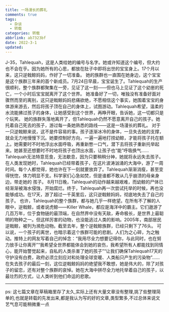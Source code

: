 ```yaml
---
title: 一场漫长的葬礼
comments: true
tags:
  - 杂谈
  - 转载
categories: 转载
abbrlink: ab7323bf
date: 2022-3-1
updated:
---
```

J-35，Tahlequah，这是人类给她的编号与名字。她或许知道这个编号，但大约也不会在乎。因为她所有的心思，都放在肚子中即将出世的宝宝身上。17个月以来，这只逆戟鲸妈妈，作好了一切准备。<!--more-->
她的族群也一直围在她身边，这个宝宝是这个族群三年来的首个新成员。7月24日早晨，宝宝诞生了。Tahlequah的生产很顺利，整个族群都聚集在一旁，见证了这一刻——但也马上见证了这个幼崽的死亡，一个小时后宝宝就离开了这个世界。
她准备好了一切，唯独没有准备好面对骤然而至的离别，这只逆戟鲸妈妈悲痛欲绝，不愿相信这个事实，她围着宝宝的身体游来游去，然后将孩子顶在自己的身体上，试图游动。Tahlequah希望，温柔的水流能拂过孩子的身体，让她感受到这个世界，再睁开眼，告诉她，这一切都只是个玩笑。
她的族群失落地离开了，但Tahlequah仍然不愿意离开自己的孩子。她托着自己死去的孩子，游过每一条她熟悉的路线——这是一场漫长的葬礼。
对于一只逆戟鲸来说，这不是件容易的事。孩子逐渐冰冷的身体，一旦失去她的支撑，就会无力地慢慢下沉。她要控制好方向，一遍一遍地打捞幼鲸，才能将孩子托在额上。她需要时不时地浮出水面呼吸，再重新憋一口气，潜下去将孩子重新托举起来。她甚至还想要时不时地将孩子也顶出水面，让孩子也“能”呼吸换气……Tahlequah无法特意觅食，无法歇息，因为只要稍稍分神，她就将永远失去孩子。
在人类发现她时，Tahlequah已经带着孩子，在这片波涛汹涌的大海中，游了一周时间。每个人都觉得，她也许在下一刻就要放弃了。Tahlequah渐渐消瘦，甚至变得恍惚，体力明显不支。科学家们心急如焚，但是谁都不敢从几乎崩溃的母亲身边，带走她的
孩子。
8月11日晚，Tahlequah的动作越来越艰难，而幼鲸的尸体已经渐渐被海水侵蚀，开始腐烂。终于，Tahlequah再一次尝试托举的时候，再也没能够成功。在17天，游了超过一千英里后，这只逆戟鲸妈妈，彻底地失去了自己的孩子。
也许，Tahlequah的整个族群，都与她几乎一样绝望。在所有不了解的人眼中，逆戟鲸，或者说虎鲸——Killer Whale，都应是海洋中的霸主。它们遨游了几百万年，位于食物链的最顶端，在自然界中没有天敌，寿命极长，是世界上最聪明的物种之一。但这样厉害的动物，也没能逃过人类的影响。2005年，南部居民逆戟鲸，被列为濒危动物。截至去年，整个逆戟鲸族群，已经只剩下了76头。
可以说，一个孩子的离世，也暗示着这个族群可能的悲剧。人们为之心碎，为之触动。推特上的网友写着自己的悼念：“我用尽全力想要记得你，与此同时，也在努力放手让你离开”“我希望全世界都能体会到她的哀伤，我希望所有人都能找到同情心，能开始警觉起来，自私的人类杀害了她的孩子”“让我们确保Tahlequah17天的守护没有白费，政府必须立刻应对和处理全球变暖、人类船只产生的污染物”……
在失去孩子的最后一刻，这位逆戟鲸妈妈的绝望我不敢想，她是伟大的，除了对孩子的留恋，还有对整个族群的哀悼。她在大海中拼尽全力地托举着自己的孩子，以最壮烈的方式，让人类听到他们命运的悲歌。

***

ps: 这七篇文章在草稿箱里存了太久,实际上还有大量文章没有整理,挑了些整理简单的,也就是转载的先发出来,都是我认为写的好的文章,类型繁多,不过总体来说文艺气息可能稍微重一点
